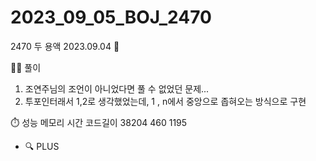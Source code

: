 # 2023_09_05_BOJ_2470

2470 두 용액 2023.09.04 📆

👩‍🏫 풀이

1. 조연주님의 조언이 아니었다면 풀 수 없었던 문제...
2. 투포인터래서 1,2로 생각했었는데, 1 , n에서 중앙으로 좁혀오는 방식으로 구현

⏱️ 성능
메모리 시간 코드길이
38204 460 1195

- 🔍 PLUS
